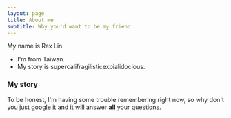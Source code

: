 ```yaml
---
layout: page
title: About me
subtitle: Why you'd want to be my friend
---
```


My name is Rex Lin.

- I'm from Taiwan.
- My story is supercalifragilisticexpialidocious.



### My story

To be honest, I'm having some trouble remembering right now, so why don't you just [google it](https://www.google.com.tw/) and it will answer **all** your questions.

